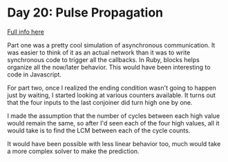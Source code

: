 # Day 20: Pulse Propagation

[Full info here](https://adventofcode.com/2023/day/20)

Part one was a pretty cool simulation of asynchronous communication. It was
easier to think of it as an actual network than it was to write
synchronous code to trigger all the callbacks. In Ruby, blocks helps organize
all the now/later behavior. This would have been interesting to code in
Javascript.

For part two, once I realized the ending condition wasn't going to happen
just by waiting, I started looking at various counters available. It turns
out that the four inputs to the last conjoiner did turn high one by one.

I made the assumption that the number of cycles between each high value 
would remain the same, so after I'd seen each of the four high values,
all it would take is to find the LCM between each of the cycle counts.

It would have been possible with less linear behavior too, much would take
a more complex solver to make the prediction.



